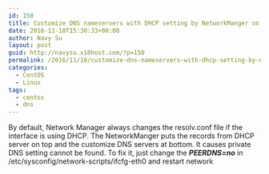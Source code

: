 ```yaml
---
id: 150
title: Customize DNS nameservers with DHCP setting by NetworkManger on CentOS 7
date: 2016-11-10T15:30:33+00:00
author: Navy Su
layout: post
guid: http://navysu.x10host.com/?p=150
permalink: /2016/11/10/customize-dns-nameservers-with-dhcp-setting-by-networkmanger/
categories:
  - CentOS
  - Linux
tags:
  - centos
  - dns
---
```

By default, Network Manager always changes the resolv.conf file if the interface is using DHCP. The NetworkManger puts the records from DHCP server on top and the customize DNS servers at bottom. It causes private DNS setting cannot be found. To fix it, just change the **_PEERDNS=no_** in /etc/sysconfig/network-scripts/ifcfg-eth0 and restart network